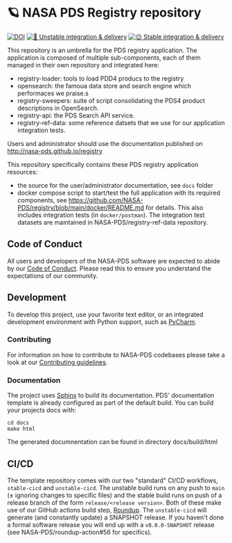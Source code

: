 
# 🪐 NASA PDS Registry repository

[![DOI](https://zenodo.org/badge/419869439.svg)](https://zenodo.org/doi/10.5281/zenodo.6724814) [![🤪 Unstable integration & delivery](https://github.com/NASA-PDS/registry/actions/workflows/unstable-cicd.yaml/badge.svg)](https://github.com/NASA-PDS/registry/actions/workflows/unstable-cicd.yaml) [![😌 Stable integration & delivery](https://github.com/NASA-PDS/registry/actions/workflows/stable-cicd.yaml/badge.svg)](https://github.com/NASA-PDS/registry/actions/workflows/stable-cicd.yaml)

This repository is an umbrella for the PDS registry application. The application is composed of multiple sub-components, each of them managed in their own repository and integrated here:

- registry-loader: tools to load PDD4 producs to the registry
- opensearch: the famoua data store and search engine which performaces we praise.s
- registry-sweepers: suite of script consolidating the PDS4 product descriptions in OpenSearch.
- registry-api: the PDS Search API service.
- registry-ref-data: some reference datsets that we use for our application integration tests.


Users and administrator should use the documentation published on http://nasa-pds.github.io/registry

This repository specifically contains these PDS registry application resources:

- the source for the user/administrator documentation, see `docs` folder
- docker compose script to start/test the full application with its required components, see https://github.com/NASA-PDS/registry/blob/main/docker/README.md for details. This also includes integration tests (in `docker/postman`). The integration test datasets are maintained in NASA-PDS/registry-ref-data repository.


## Code of Conduct

All users and developers of the NASA-PDS software are expected to abide by our [Code of Conduct](https://github.com/NASA-PDS/.github/blob/main/CODE_OF_CONDUCT.md). Please read this to ensure you understand the expectations of our community.


## Development

To develop this project, use your favorite text editor, or an integrated development environment with Python support, such as [PyCharm](https://www.jetbrains.com/pycharm/).


### Contributing

For information on how to contribute to NASA-PDS codebases please take a look at our [Contributing guidelines](https://github.com/NASA-PDS/.github/blob/main/CONTRIBUTING.md).



### Documentation

The project uses [Sphinx](https://www.sphinx-doc.org/en/master/) to build its documentation. PDS' documentation template is already configured as part of the default build. You can build your projects docs with:


    cd docs
    make html

The generated documnentation can be found in directory docs/build/html


## CI/CD

The template repository comes with our two "standard" CI/CD workflows, `stable-cicd` and `unstable-cicd`. The unstable build runs on any push to `main` (± ignoring changes to specific files) and the stable build runs on push of a release branch of the form `release/<release version>`. Both of these make use of our GitHub actions build step, [Roundup](https://github.com/NASA-PDS/roundup-action). The `unstable-cicd` will generate (and constantly update) a SNAPSHOT release. If you haven't done a formal software release you will end up with a `v0.0.0-SNAPSHOT` release (see NASA-PDS/roundup-action#56 for specifics).
